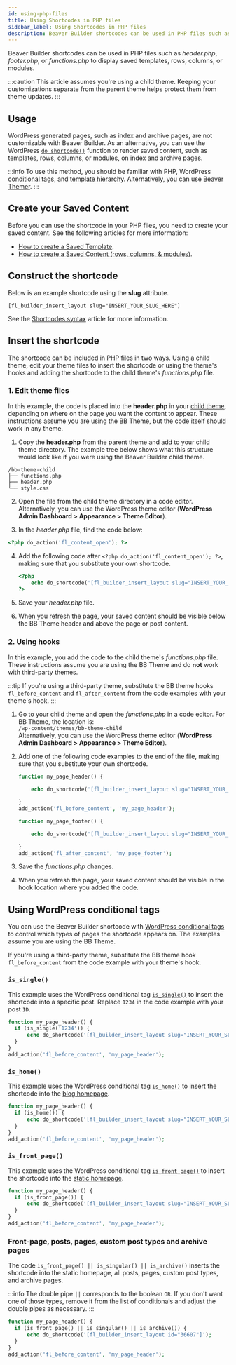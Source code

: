 ```yaml
---
id: using-php-files
title: Using Shortcodes in PHP files
sidebar_label: Using Shortcodes in PHP files
description: Beaver Builder shortcodes can be used in PHP files such as header.php or footer.php to display saved templates, rows, columns, or modules.
---
```


Beaver Builder shortcodes can be used in PHP files such as *header.php*, *footer.php*, or *functions.php* to display saved templates, rows, columns, or modules.

:::caution
This article assumes you're using a child theme. Keeping your customizations separate from the parent theme helps protect them from theme updates.
:::

## Usage

WordPress generated pages, such as index and archive pages, are not customizable with Beaver Builder. As an alternative, you can use the WordPress [`do_shortcode()`](https://developer.wordpress.org/reference/functions/do_shortcode/) function to render saved content, such as templates, rows, columns, or modules, on index and archive pages.

:::info
To use this method, you should be familiar with PHP, WordPress [conditional tags](https://developer.wordpress.org/themes/basics/conditional-tags/), and [template hierarchy](https://developer.wordpress.org/themes/basics/template-hierarchy/). Alternatively, you can use [Beaver Themer](https://www.wpbeaverbuilder.com/beaver-themer/).
:::

## Create your Saved Content

Before you can use the shortcode in your PHP files, you need to create your saved content. See the following articles for more information:

* [How to create a Saved Template](templates/saved-templates.md).
* [How to create a Saved Content (rows, columns, & modules)](layouts/saved-content.md).

## Construct the shortcode

Below is an example shortcode using the **slug** attribute.

```markup
[fl_builder_insert_layout slug="INSERT_YOUR_SLUG_HERE"]
```

See the [Shortcodes syntax](syntax.md) article for more information.

## Insert the shortcode

The shortcode can be included in PHP files in two ways. Using a child theme, edit your theme files to insert the shortcode or using the theme's hooks and adding the shortcode to the child theme's *functions.php* file.

### 1. Edit theme files

In this example, the code is placed into the **header.php** in your [child theme](https://developer.wordpress.org/themes/advanced-topics/child-themes/), depending on where on the page you want the content to appear. These instructions assume you are using the BB Theme, but the code itself should work in any theme.

1. Copy the **header.php** from the parent theme and add to your child theme directory. The example tree below shows what this structure would look like if you were using the Beaver Builder child theme.

  ```markup
  /bb-theme-child
  ├── functions.php
  ├── header.php
  └── style.css
  ```
  
2. Open the file from the child theme directory in a code editor.  
  Alternatively, you can use the WordPress theme editor (**WordPress Admin Dashboard > Appearance > Theme Editor**).

3. In the *header.php* file, find the code below:  

  ```php
  <?php do_action('fl_content_open'); ?>
  ```
  
4. Add the following code after `<?php do_action('fl_content_open'); ?>`, making sure that you substitute your own shortcode.

	```php
	<?php
  		echo do_shortcode('[fl_builder_insert_layout slug="INSERT_YOUR_SLUG_HERE"]');
	?>
	```
5. Save your *header.php* file.

6. When you refresh the page, your saved content should be visible below the BB Theme header and above the page or post content.

### 2. Using hooks

In this example, you add the code to the child theme's *functions.php* file. These instructions assume you are using the BB Theme and do **not** work with third-party themes. 

:::tip
If you're using a third-party theme, substitute the BB theme hooks `fl_before_content` and `fl_after_content` from the code examples with your theme's hook.
:::

1. Go to your child theme and open the *functions.php* in a code editor. For BB Theme, the location is:  
`/wp-content/themes/bb-theme-child`  
  Alternatively, you can use the WordPress theme editor (**WordPress Admin Dashboard > Appearance > Theme Editor**).

2. Add one of the following code examples to the end of the file, making sure that you substitute your own shortcode.  

	```php title='To insert shortcode after the header'
	function my_page_header() {
  		
		echo do_shortcode('[fl_builder_insert_layout slug="INSERT_YOUR_SLUG_HERE"]');
	
	}
	add_action('fl_before_content', 'my_page_header');
	```
	
	```php title='To insert shortcode before the footer'
	function my_page_footer() {

  		echo do_shortcode('[fl_builder_insert_layout slug="INSERT_YOUR_SLUG_HERE"]');

	}
	add_action('fl_after_content', 'my_page_footer');
	```
	
3. Save the *functions.php* changes.

4. When you refresh the page, your saved content should be visible in the hook location where you added the code.

## Using WordPress conditional tags

You can use the Beaver Builder shortcode with [WordPress conditional tags](https://developer.wordpress.org/themes/basics/conditional-tags/) to control which types of pages the shortcode appears on. The examples assume you are using the BB Theme.

If you're using a third-party theme, substitute the BB theme hook `fl_before_content` from the code example with your theme's hook. 

### `is_single()`

This example uses the WordPress conditional tag [`is_single()`](https://developer.wordpress.org/reference/functions/is_single/) to insert the shortcode into a specific post. Replace `1234` in the code example with your post `ID`. 

```php
function my_page_header() {
  if (is_single('1234')) {
	  echo do_shortcode('[fl_builder_insert_layout slug="INSERT_YOUR_SLUG_HERE"]');
  }
}
add_action('fl_before_content', 'my_page_header');
```

### `is_home()`

This example uses the WordPress conditional tag [`is_home()`](https://developer.wordpress.org/reference/functions/is_home/) to insert the shortcode into the [blog homepage](https://wordpress.org/support/article/settings-reading-screen/#reading-settings).

```php
function my_page_header() {
  if (is_home()) {
	  echo do_shortcode('[fl_builder_insert_layout slug="INSERT_YOUR_SLUG_HERE"]');
  }
}
add_action('fl_before_content', 'my_page_header');
```

### `is_front_page()`

This example uses the WordPress conditional tag [`is_front_page()`](https://developer.wordpress.org/reference/functions/is_front_page/) to insert the shortcode into the [static homepage](https://wordpress.org/support/article/creating-a-static-front-page/).

```php
function my_page_header() {
  if (is_front_page()) {
	  echo do_shortcode('[fl_builder_insert_layout slug="INSERT_YOUR_SLUG_HERE"]');
  }
}
add_action('fl_before_content', 'my_page_header');
```

### Front-page, posts, pages, custom post types and archive pages

The code `is_front_page() || is_singular() || is_archive()` inserts the shortcode into the static homepage, all posts, pages, custom post types, and archive pages.

:::info
The double pipe `||` corresponds to the boolean `OR`. If you don't want one of those types, remove it from the list of conditionals and adjust the double pipes as necessary.
:::

```php
function my_page_header() {
  if (is_front_page() || is_singular() || is_archive()) {
	  echo do_shortcode('[fl_builder_insert_layout id="36607"]');
  }
}
add_action('fl_before_content', 'my_page_header');
```

